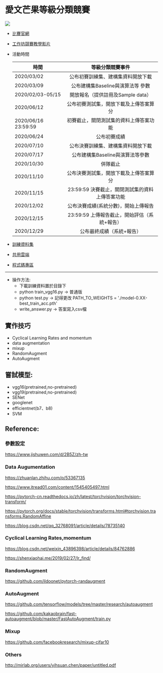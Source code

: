 # 愛文芒果等級分類競賽
![](https://i.imgur.com/4PoXrBb.jpg)
* [比賽官網](https://aidea-web.tw/topic/72f6ea6a-9300-445a-bedc-9e9f27d91b1c)
* [工作坊競賽教學影片](https://www.youtube.com/playlist?list=PLJ6QzDAugy1muFIHX17go-OR62avvWr1A)
* 活動時間
    
    | 時間                                                       |            等級分類競賽事件            |
    | ---------------------------------------------------------- |:--------------------------------------:|
    | 2020/03/02                                                 |   公布初賽訓練集、建構集資料開放下載   |
    | 2020/03/09                                                 |   公布建構集Baseline與演算法等 參數    |
    | 2020/02/03-05/15                                           |   開放報名（提供註冊及Sample data）    |
    | 2020/06/12                                                 | 公布初賽測試集，開放下載及上傳答案算分 |
    | 2020/06/16 23:59:59	|初賽截止，關閉測試集的資料上傳答案功能                                         
    | 2020/06/24	|公布初賽成績                                    |                                        
    | 2020/07/10	|公布決賽訓練集、建構集資料開放下載              |                                        
    |2020/07/17	|公布建構集Baseline與演算法等參數|
    |2020/10/30	|併隊截止|
    |2020/11/10	|公布決賽測試集，開放下載及上傳答案算分|
    |2020/11/15 |23:59:59	決賽截止，關閉測試集的資料上傳答案功能|
    |2020/12/02|	公布決賽成績(系統分數)，開始上傳報告|
    |2020/12/15| 23:59:59	上傳報告截止，開始評估（系統+報告）|
    |2020/12/29 |	公布最終成績（系統+報告）|
    
* [訓練資料集](https://drive.google.com/open?id=1Kqblc0Z4PKYzxXIF2jARgyeft22QQcWv)
* [共用雲端](https://drive.google.com/drive/u/1/folders/0AHiJevojRo9vUk9PVA)
* [程式碼專區](https://github.com/angelowen/mango-killer)

---
* 操作方法:
    * 下載訓練資料置於目錄下
    * python train_vgg16.py -> 普通版
    * python test.py -> 記得更改 PATH_TO_WEIGHTS = './model-0.XX-best_train_acc.pth'
    * write_answer.py -> 答案寫入csv檔

## 實作技巧
* Cyclical Learning Rates and momentum
* data augmentation
* mixup
* RandomAugment
* AutoAugment
## 嘗試模型:
* vgg16(pretrained,no-pretrained)
* vgg19(pretrained,no-pretrained)
* SENet
* googlenet
* efficientnet(b7、b8)
* SVM

## Reference:
### 參數設定
https://www.jishuwen.com/d/2B5Z/zh-tw

### Data Augumentation
https://zhuanlan.zhihu.com/p/53367135

https://www.itread01.com/content/1545405497.html

https://pytorch-cn.readthedocs.io/zh/latest/torchvision/torchvision-transform/

https://pytorch.org/docs/stable/torchvision/transforms.html#torchvision.transforms.RandomAffine

https://blog.csdn.net/qq_32768091/article/details/78735140
### Cyclical Learning Rates,momentum
https://blog.csdn.net/weixin_43896398/article/details/84762886

https://shenxiaohai.me/2019/02/27/lr_find/
###  RandomAugment
https://github.com/ildoonet/pytorch-randaugment
### AutoAugment
https://github.com/tensorflow/models/tree/master/research/autoaugment

https://github.com/kakaobrain/fast-autoaugment/blob/master/FastAutoAugment/train.py
### Mixup
https://github.com/facebookresearch/mixup-cifar10
### Others
http://mirlab.org/users/yihsuan.chen/paper/untitled.pdf
